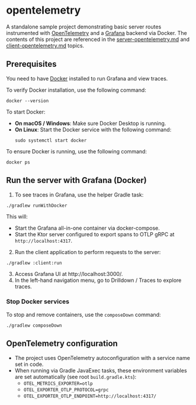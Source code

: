 # opentelemetry

A standalone sample project demonstrating basic server routes instrumented with [OpenTelemetry](https://opentelemetry.io/) and a [Grafana](https://grafana.com/) backend
via Docker. The contents of this project are referenced in the [server-opentelemetry.md](server-opentelemetry.md)
and [client-opentelemetry.md](client-opentelemetry.md) topics.

## Prerequisites

You need to have [Docker](https://docs.docker.com/desktop/) installed to run Grafana and view traces.

To verify Docker installation, use the following command:

```shell
docker --version
```

To start Docker:
- **On macOS / Windows**: Make sure Docker Desktop is running.
- **On Linux**: Start the Docker service with the following command:
  ```shell
  sudo systemctl start docker
  ```

To ensure Docker is running, use the following command:

```shell
docker ps
```

## Run the server with Grafana (Docker)

1. To see traces in Grafana, use the helper Gradle task:

  ```shell
  ./gradlew runWithDocker
  ```
  This will:
  - Start the Grafana all-in-one container via docker-compose.
  - Start the Ktor server configured to export spans to OTLP gRPC at `http://localhost:4317`.

2. Run the client application to perform requests to the server:
```shell
./gradlew :client:run
```
3. Access Grafana UI at http://localhost:3000/.
4. In the left-hand navigation menu, go to Drilldown / Traces  to explore traces.

### Stop Docker services

To stop and remove containers, use the `composeDown` command:

```shell
./gradlew composeDown
```

## OpenTelemetry configuration

- The project uses OpenTelemetry autoconfiguration with a service name set in code.
- When running via Gradle JavaExec tasks, these environment variables are set automatically (see root `build.gradle.kts`):
  - `OTEL_METRICS_EXPORTER=otlp`
  - `OTEL_EXPORTER_OTLP_PROTOCOL=grpc`
  - `OTEL_EXPORTER_OTLP_ENDPOINT=http://localhost:4317/`

